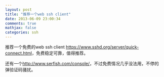 ```yaml
---
layout: post
title: "推荐一个web ssh client"
date: 2013-06-09 23:00:34
comments: true
mathjax: false
categories: ssh
---
```


推荐一个免费的web ssh client <https://www.sshd.org/server/quick-connect.html>，免费稳定可靠，值得推荐。

<!--more-->

还有一个<http://www.serfish.com/console/>，不过免费情况几乎没法用，不停的弹验证码骚扰。
